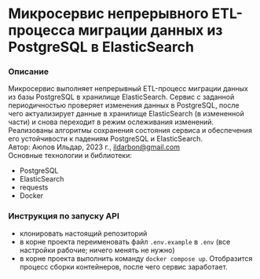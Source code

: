 # Микросервис непрерывного ETL-процесса миграции данных из PostgreSQL в ElasticSearch

### Описание
Микросервис выполняет непрерывный ETL-процесс миграции данных из базы PostgreSQL в хранилище ElasticSearch. Сервис с заданной периодичностью проверяет изменения данных в PostgreSQL, после чего актуализирует данные в хранилище ElasticSearch (в измененной части) и снова переходит в режим ослеживания изменений. Реализованы алгоритмы сохранения состояния сервиса и обеспечения его устойчивости к падениям PostgreSQL и ElasticSearch.  
Автор: Аюпов Ильдар, 2023 г., ildarbon@gmail.com  
Основные технологии и библиотеки:
- PostgreSQL
- ElasticSearch
- requests
- Docker

### Инструкция по запуску API
- клонировать настоящий репозиторий
- в корне проекта переименовать файл ```.env.example``` в ```.env``` (все настройки рабочие; ничего менять не нужно)
- в корне проекта выполнить команду ```docker compose up```. Отобразится процесс сборки контейнеров, после чего сервис заработает.
